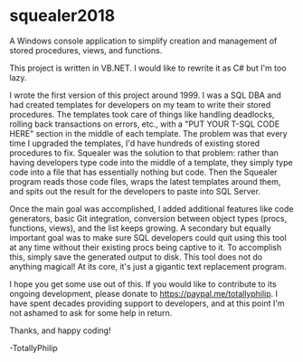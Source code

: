 # squealer2018
A Windows console application to simplify creation and management of stored procedures, views, and functions.

This project is written in VB.NET. I would like to rewrite it as C# but I'm too lazy.

I wrote the first version of this project around 1999. I was a SQL DBA and had created templates for developers on my team to write their stored procedures. The templates took care of things like handling deadlocks, rolling back transactions on errors, etc., with a "PUT YOUR T-SQL CODE HERE" section in the middle of each template. The problem was that every time I upgraded the templates, I'd have hundreds of existing stored procedures to fix. Squealer was the solution to that problem: rather than having developers type code into the middle of a template, they simply type code into a file that has essentially nothing but code. Then the Squealer program reads those code files, wraps the latest templates around them, and spits out the result for the developers to paste into SQL Server.

Once the main goal was accomplished, I added additional features like code generators, basic Git integration, conversion between object types (procs, functions, views), and the list keeps growing. A secondary but equally important goal was to make sure SQL developers could quit using this tool at any time without their existing procs being captive to it. To accomplish this, simply save the generated output to disk. This tool does not do anything magical! At its core, it's just a gigantic text replacement program.

I hope you get some use out of this. If you would like to contribute to its ongoing development, please donate to https://paypal.me/totallyphilip. I have spent decades providing support to developers, and at this point I'm not ashamed to ask for some help in return.

Thanks, and happy coding!

-TotallyPhilip
